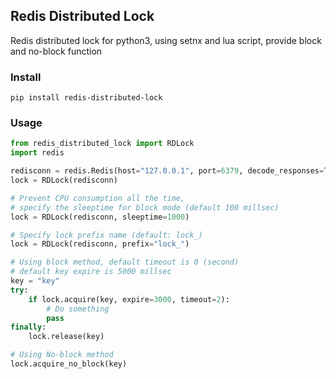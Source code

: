 ## Redis Distributed Lock
Redis distributed lock for python3, using setnx and lua script, 
provide block and no-block function
### Install
```
pip install redis-distributed-lock
```
### Usage
```python
from redis_distributed_lock import RDLock
import redis

redisconn = redis.Redis(host="127.0.0.1", port=6379, decode_responses=True)
lock = RDLock(redisconn)

# Prevent CPU consumption all the time, 
# specify the sleeptime for block mode (default 100 millsec)
lock = RDLock(redisconn, sleeptime=1000)

# Specify lock prefix name (default: lock_)
lock = RDLock(redisconn, prefix="lock_")

# Using block method, default timeout is 0 (second)
# default key expire is 5000 millsec
key = "key"
try:
    if lock.acquire(key, expire=3000, timeout=2):
        # Do something
        pass
finally:
    lock.release(key)

# Using No-block method
lock.acquire_no_block(key)
```